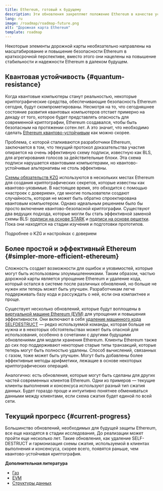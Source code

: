 ```yaml
---
title: Ethereum, готовый к будущему
description: Эти обновления закрепляют положение Ethereum в качестве устойчивого и децентрализованного базового блокчейна для будущего независимо от того, каким оно будет.
lang: ru
image: /roadmap/roadmap-future.png
alt: "Дорожная карта Ethereum"
template: roadmap
---
```


Некоторые элементы дорожной карты необязательно направлены на масштабирование и повышение безопасности Ethereum в краткосрочной перспективе, вместо этого они нацелены на повышение стабильности и надежности Ethereum в далеком будущем.

## Квантовая устойчивость {#quantum-resistance}

Когда квантовые компьютеры станут реальностью, некоторые криптографические средства, обеспечивающие безопасность Ethereum сегодня, будут скомпрометированы. Несмотря на то, что сегодняшнее состояние развития квантовых компьютеров отстает примерно на декаду от того, которое будет представлять опасность для современной криптографии, Ethereum создавался, чтобы быть безопасным на протяжении сотен лет. А это значит, что необходимо сделать [Ethereum квантово-устойчивым](https://consensys.net/blog/developers/how-will-quantum-supremacy-affect-blockchain/) как можно скорее.

Проблема, с которой сталкиваются разработчики Ethereum, заключается в том, что текущий протокол доказательства участия опирается на очень эффективную схему подписи, известную как BLS, для агрегирования голосов за действительные блоки. Эта схема подписи нарушается квантовыми компьютерами, но квантово-устойчивые альтернативы не столь эффективны.

[Схемы обязательств KZG](/roadmap/danksharding/#what-is-kzg) используются в нескольких местах Ethereum для создания криптографических секретов, которые известны как квантово-уязвимые. В настоящее время, это обходится с помощью «настроек с доверием», где многие пользователи создают случайность, которая не может быть обратно спроектирована квантовым компьютером. Однако идеальным решением было бы просто включение квантово-безопасной криптографии. Существуют два ведущих подхода, которые могли бы стать эффективной заменой схемы BLS: [подписи на основе STARK](https://hackmd.io/@vbuterin/stark_aggregation) и [подписи на основе решетки](https://medium.com/asecuritysite-when-bob-met-alice/so-what-is-lattice-encryption-326ac66e3175). Пока они находятся на стадии изучения и подготовки прототипов.

<ButtonLink variant="outline-color" to="/roadmap/danksharding#what-is-kzg"> Подробнее о KZG и настройках с доверием</ButtonLink>

## Более простой и эффективный Ethereum {#simpler-more-efficient-ethereum}

Сложность создает возможности для ошибок и уязвимостей, которые могут быть использованы злоумышленниками. Таким образом, частью дорожной карты является упрощение Ethereum и удаление кода, который остался в системе после различных обновлений, но больше не нужен или теперь может быть улучшен. Разработчикам легче поддерживать базу кода и рассуждать о ней, если она компактнее и проще.

Существует несколько обновлений, которые будут воплощены в [виртуальной машине Ethereum (EVM)](/developers/docs/evm) для упрощения и повышения эффективности. Они включают в себя [удаление машинного кода SELFDESTRUCT](https://hackmd.io/@vbuterin/selfdestruct) — редко используемой команды, которая больше не нужна и в некоторых обстоятельствах может быть опасной для использования, особенно в сочетании с другими будущими обновлениями для модели хранения Ethereum. Клиенты Ethereum также до сих пор поддерживают некоторые старые типы транзакций, которые теперь могут быть полностью удалены. Способ вычислений, связанных с газом, тоже может быть улучшен. Могут быть добавлены более эффективные методы арифметики, лежащие в основе некоторых криптографических операций.

Аналогично: есть обновления, которые могут быть сделаны для других частей современных клиентов Ethereum. Одни из примеров — текущие клиенты выполнения и консенсуса используют разный тип сжатия данных. Будет гораздо проще и интуитивно понятнее обмениваться данными между клиентами, если схема сжатия будет единой по всей сети.

## Текущий прогресс {#current-progress}

Большинство обновлений, необходимых для будущей защиты Ethereum, все еще находятся в стадии исследования, До реализации может пройти еще несколько лет. Такие обновления, как удаление SELF-DESTRUCT и гармонизация схемы сжатия, используемой в клиентах выполнения и консенсуса, скорее всего, появятся раньше, чем квантово-устойчивая криптография.

**Дополнительная литература**

- [Газ](/developers/docs/gas)
- [EVM](/developers/docs/evm)
- [Структуры данных](/developers/docs/data-structures-and-encoding)
